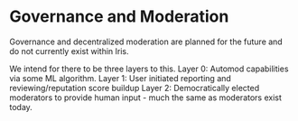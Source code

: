 # Governance and Moderation

Governance and decentralized moderation are planned for the future and do not currently exist within Iris.

We intend for there to be three layers to this.
Layer 0: Automod capabilities via some ML algorithm.
Layer 1: User initiated reporting and reviewing/reputation score buildup
Layer 2: Democratically elected moderators to provide human input - much the same as moderators exist today.
